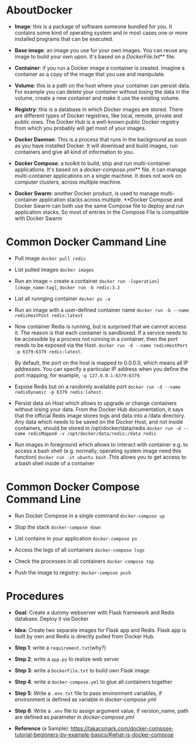 # AboutDocker

* **Image**: this is a package of software someone bundled for you. It contains some kind of operating system and in most cases one or more installed programs that can be executed.

* **Base image**: an image you use for your own images. You can reuse any image to build your own upon. It's based on  a _DockerFile.txt_** file. 

* **Container**: if you run a Docker image a container is created. Imagine a container as a copy of the image that you use and manipulate.

* **Volume**: this is a path on the host where your container can persist data. For example you can delete your container without losing the data in the volume, create a new container and make it use the existing volume.

* **Registry**: this is a database in which Docker images are stored. There are different types of Docker registries, like local, remote, private and public ones. The Docker Hub is a well-known public Docker registry from which you probably will get most of your images.

* **Docker Daemon**: This is a process that runs in the background as soon as you have installed Docker. It will download and build images, run containers and give all kind of information to you.

* **Docker Compose**:  a toolkit to build, ship and run multi-container applications. It's based on  a _docker-compose.yml_** file.  it can manage multi-container applications on a single machine. It does not work on computer clusters, across multiple machine.

* **Docker Swarm**: another Docker product, is used to manage multi-container application stacks across multiple. **Docker Compose and Docker Swarm can both use the same Compose file to deploy and run application stacks. So most of entries in the Compose File is compatible with Docker Swarm

# Common Docker Cammand Line

* Pull image `docker pull redis`

* List pulled images `docker images`

* Run an image = create a container `docker run -[operation] [image_name:tag]`, `docker run -b redis:3.2`

* List all runnging container `docker ps -a`

* Run an image with a user-defined container name `docker run -b --name redisHostPost redis:latest`

* Now container Redis is running, but is surprised that we cannot access it. The reason is that each container is sandboxed. If a service needs to be accessible by a process not running in a container, then the port needs to be exposed via the Host.
`docker run -d --name redisHostPort -p 6379:6379 redis:latest`.
  
  By default, the port on the host is mapped to 0.0.0.0, which means all IP addresses. You can specify a particular IP address when you define the port mapping, for example, `-p 127.0.0.1:6379:6379`.

* Expose Redis but on a randomly available port `docker run -d --name redisDynamic -p 6379 redis:latest`

* Persist data on Host which allows to upgrade or change containers without losing your data.
	From the Docker Hub documentation, it says that the official Redis image stores logs and data into a /data directory.
	Any data which needs to be saved on the Docker Host, and not inside containers, should be stored in /opt/docker/data/redis
  `docker run -d --name redisMapped -v /opt/docker/data/redis:/data redis`
  
* Run images in foreground which allows to interact with container e.g. to access a bash shell (e.g. normally, operating system image need this function)
`docker run -it ubuntu bash` .This allows you to get access to a bash shell inside of  a container

# Common Docker Compose Command Line

* Run Docker Compose in a single command `docker-compose up`

* Stop the stack `docker-compose down`

* List contains in your application `docker-compose ps`

* Access the logs of all containers `docker-compose logs`

* Check the processes in all containers `docker-compose top`

* Push the image to registry: `docker-compose push`


# Procedures
* **Goal**: Create a dummy webserver with Flask framework and Redis database. Deploy it via Docker

* **Idea**: Create two separate images for Flask app and Redis. Flask app is built by own and Redis is directly pulled from Docker Hub.

* **Step 1**: write a `requirement.txt`(why?)

* **Step 2**: write a `app.py` to realize web server

* **Step 3**: write a `DockerFile.txt` to build own Flask image

* **Step 4**: write a `docker-compose.yml` to glue all containers together

* **Step 5**: Write a `.env.txt` file to pass environment variables, if environment is defined as variable in *docker-compose.yml*

* **Step 6**: Write a `.env` file to assign argument value, if version_name, path are defined as parameter in *docker-compose.yml*

* **Reference** (a Sample): https://takacsmark.com/docker-compose-tutorial-beginners-by-example-basics/#what-is-docker-compose



